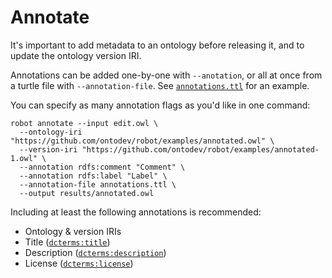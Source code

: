 # Annotate

It's important to add metadata to an ontology before releasing it, and to update the ontology version IRI.

Annotations can be added one-by-one with `--anotation`, or all at once from a turtle file with `--annotation-file`. See <a href="/examples/annotate/annotations.ttl" target="_blank">`annotations.ttl`</a> for an example.

You can specify as many annotation flags as you'd like in one command:

    robot annotate --input edit.owl \
      --ontology-iri "https://github.com/ontodev/robot/examples/annotated.owl" \
      --version-iri "https://github.com/ontodev/robot/examples/annotated-1.owl" \
      --annotation rdfs:comment "Comment" \
      --annotation rdfs:label "Label" \
      --annotation-file annotations.ttl \
      --output results/annotated.owl

Including at least the following annotations is recommended:
  * Ontology & version IRIs
  * Title (<a href="http://purl.org/dc/terms/title" target="_blank">`dcterms:title`</a>)
  * Description (<a href="http://purl.org/dc/terms/description" target="_blank">`dcterms:description`</a>)
  * License (<a href="http://purl.org/dc/terms/license" target="_blank">`dcterms:license`</a>)